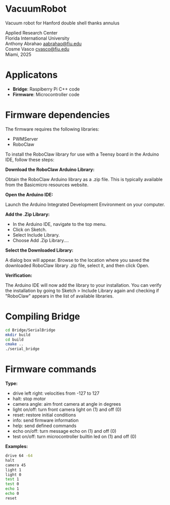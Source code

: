 # VacuumRobot

Vacuum robot for Hanford double shell thanks annulus

Applied Research Center  
Florida International University  
Anthony Abrahao <aabrahao@fiu.edu>  
Cosme Vasco <cvasco@fiu.edu>  
Miami, 2025   

# Applicatons

- **Bridge**: Raspiberry Pi C++ code
- **Firmware**: Microcontroller code

# Firmware dependencies

The firmware requires the following libraries:

- PWMServer
- RoboClaw

To install the RoboClaw library for use with a Teensy board in the Arduino IDE, follow these steps:

**Download the RoboClaw Arduino Library:**

Obtain the RoboClaw Arduino library as a .zip file. This is typically available from the Basicmicro resources website.

**Open the Arduino IDE:**

Launch the Arduino Integrated Development Environment on your computer.

**Add the .Zip Library:**

- In the Arduino IDE, navigate to the top menu.
- Click on Sketch.
- Select Include Library.
- Choose Add .Zip Library....

**Select the Downloaded Library:**

A dialog box will appear. Browse to the location where you saved the downloaded RoboClaw library .zip file, select it, and then click Open.

**Verification:**

The Arduino IDE will now add the library to your installation. You can verify the installation by going to Sketch > Include Library again and checking if "RoboClaw" appears in the list of available libraries.

# Compiling Bridge

```bash
cd Bridge/SerialBridge
mkdir build
cd build
cmake ..
./serial_bridge
```

# Firmware commands

**Type:** 

- drive left right: velocities from -127 to 127
- halt: stop motor
- camera angle: aim front camera at angle in degrees
- light on/off: turn front camera light on (1) and off (0)
- reset: restore initial conditions
- info: send firmware information
- help: send defined commands
- echo on/off: turn message echo on (1) and off (0)
- test on/off: turn microcontroller builtin led on (1) and off (0)

**Examples:**

```bash
drive 64 -64
halt
camera 45
light 1
light 0
test 1
test 0
echo 1
echo 0
reset
```
